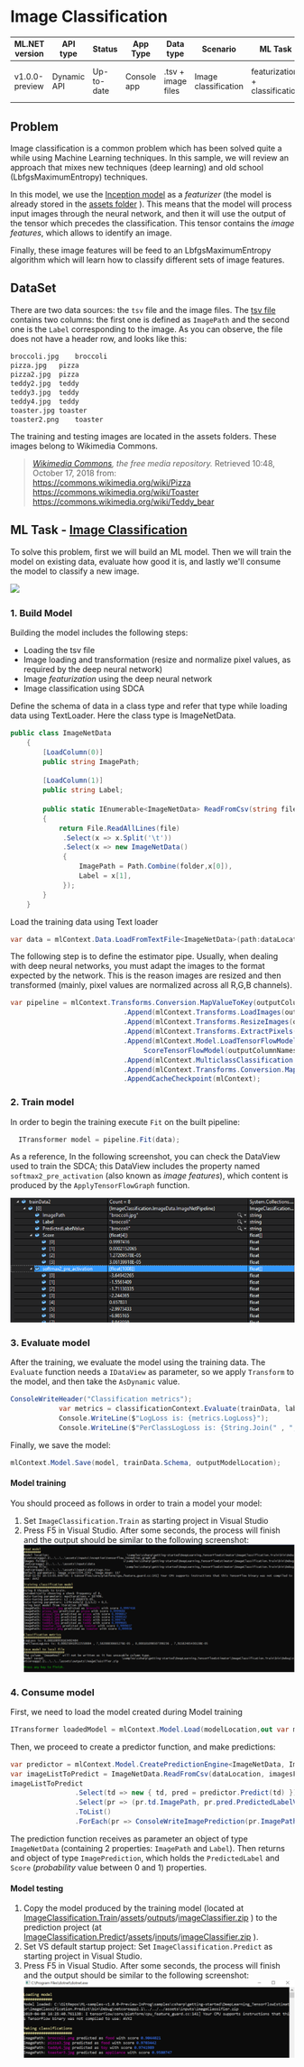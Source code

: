 # Image Classification

| ML.NET version | API type          | Status                        | App Type    | Data type | Scenario            | ML Task                   | Algorithms                  |
|----------------|-------------------|-------------------------------|-------------|-----------|---------------------|---------------------------|-----------------------------|
| v1.0.0-preview           | Dynamic API | Up-to-date | Console app | .tsv + image files | Image classification | featurization + classification  | deep neural network + SDCA |

## Problem 
Image classification is a common problem which has been solved quite a while using Machine Learning techniques. In this sample, we will review an approach that mixes new techniques (deep learning) and old school (LbfgsMaximumEntropy) techniques.

In this model, we use the [Inception model](https://storage.googleapis.com/download.tensorflow.org/models/inception5h.zip) as a *featurizer* (the model is already stored in the [assets folder](./ImageClassification.Train/assets/inputs/inception/) ). This means that the model will process input images through the neural network, and then it will use the output of the tensor which precedes the classification. This tensor contains the *image features*, which allows to identify an image.

Finally, these image features will be feed to an LbfgsMaximumEntropy algorithm which will learn how to classify different sets of image features.

## DataSet
There are two data sources: the `tsv` file and the image files.  The [tsv file](./ImageClassification.Train/assets/inputs/data/tags.tsv) contains two columns: the first one is defined as `ImagePath` and the second one is the `Label` corresponding to the image. As you can observe, the file does not have a header row, and looks like this:
```tsv
broccoli.jpg	broccoli
pizza.jpg	pizza
pizza2.jpg	pizza
teddy2.jpg	teddy
teddy3.jpg	teddy
teddy4.jpg	teddy
toaster.jpg	toaster
toaster2.png	toaster
```
The training and testing images are located in the assets folders. These images belong to Wikimedia Commons.
> *[Wikimedia Commons](https://commons.wikimedia.org/w/index.php?title=Main_Page&oldid=313158208), the free media repository.* Retrieved 10:48, October 17, 2018 from:  
> https://commons.wikimedia.org/wiki/Pizza  
> https://commons.wikimedia.org/wiki/Toaster  
> https://commons.wikimedia.org/wiki/Teddy_bear  

## ML Task - [Image Classification](https://en.wikipedia.org/wiki/Outline_of_object_recognition)
To solve this problem, first we will build an ML model. Then we will train the model on existing data, evaluate how good it is, and lastly we'll consume the model to classify a new image.

![](https://raw.githubusercontent.com/dotnet/machinelearning-samples/features/samples-new-api/samples/csharp/getting-started/shared_content/modelpipeline.png)

### 1. Build Model
Building the model includes the following steps:
* Loading the tsv file
* Image loading and transformation (resize and normalize pixel values, as required by the deep neural network)
* Image *featurization* using the deep neural network
* Image classification using SDCA

Define the schema of data in a class type and refer that type while loading data using TextLoader. Here the class type is ImageNetData. 

```csharp
public class ImageNetData
    {
        [LoadColumn(0)]
        public string ImagePath;

        [LoadColumn(1)]
        public string Label;

        public static IEnumerable<ImageNetData> ReadFromCsv(string file, string folder)
        {
            return File.ReadAllLines(file)
             .Select(x => x.Split('\t'))
             .Select(x => new ImageNetData()
             {
                 ImagePath = Path.Combine(folder,x[0]),
                 Label = x[1],
             });
        }
    }
```
Load the training data using Text loader

```csharp
var data = mlContext.Data.LoadFromTextFile<ImageNetData>(path:dataLocation, hasHeader: false);
```

The following step is to define the estimator pipe. Usually, when dealing with deep neural networks, you must adapt the images to the format expected by the network. This is the reason images are resized and then transformed (mainly, pixel values are normalized across all R,G,B channels).

```csharp
var pipeline = mlContext.Transforms.Conversion.MapValueToKey(outputColumnName: LabelTokey,inputColumnName:"Label")
                            .Append(mlContext.Transforms.LoadImages(outputColumnName: "input", imageFolder: imagesFolder, inputColumnName: nameof(ImageNetData.ImagePath)))
                            .Append(mlContext.Transforms.ResizeImages(outputColumnName: "input", imageWidth: ImageNetSettings.imageWidth, imageHeight: ImageNetSettings.imageHeight, inputColumnName: "input"))
                            .Append(mlContext.Transforms.ExtractPixels(outputColumnName: "input", interleavePixelColors: ImageNetSettings.channelsLast, offsetImage: ImageNetSettings.mean))
                            .Append(mlContext.Model.LoadTensorFlowModel(featurizerModelLocation).
                                 ScoreTensorFlowModel(outputColumnNames: new[] { "softmax2_pre_activation" }, inputColumnNames: new[] { "input" }, addBatchDimensionInput: true))
                            .Append(mlContext.MulticlassClassification.Trainers.LbfgsMaximumEntropy(labelColumnName:LabelTokey, featureColumnName:"softmax2_pre_activation"))
                            .Append(mlContext.Transforms.Conversion.MapKeyToValue(PredictedLabelValue,"PredictedLabel"))
                            .AppendCacheCheckpoint(mlContext);
```

### 2. Train model
In order to begin the training execute `Fit` on the built pipeline:
```csharp 
  ITransformer model = pipeline.Fit(data);
```
As a reference, In the following screenshot, you can check the DataView used to train the SDCA; this DataView includes the property named `softmax2_pre_activation` (also known as *image features*), which content is produced by the `ApplyTensorFlowGraph` function.  

![](./docs/train_debug.png)

### 3. Evaluate model
After the training, we evaluate the model using the training data. The `Evaluate` function needs a `IDataView` as parameter, so we apply `Transform` to the model, and then take the `AsDynamic` value.
```csharp
ConsoleWriteHeader("Classification metrics");
            var metrics = classificationContext.Evaluate(trainData, labelColumnName: LabelTokey, predictedLabelColumnName: "PredictedLabel");
            Console.WriteLine($"LogLoss is: {metrics.LogLoss}");
            Console.WriteLine($"PerClassLogLoss is: {String.Join(" , ", metrics.PerClassLogLoss.Select(c => c.ToString()))}");
```

Finally, we save the model:
```csharp
mlContext.Model.Save(model, trainData.Schema, outputModelLocation);
```

#### Model training
You should proceed as follows in order to train a model your model:
1) Set `ImageClassification.Train` as starting project in Visual Studio
2) Press F5 in Visual Studio. After some seconds, the process will finish and the output should be similar to the following screenshot:
![](./docs/train_console.png)

### 4. Consume model
First, we need to load the model created during Model training
```csharp
ITransformer loadedModel = mlContext.Model.Load(modelLocation,out var modelInputSchema);
```

Then, we proceed to create a predictor function, and make predictions:
```csharp
var predictor = mlContext.Model.CreatePredictionEngine<ImageNetData, ImageNetPrediction>(loadedModel);
var imageListToPredict = ImageNetData.ReadFromCsv(dataLocation, imagesFolder).ToList();
imageListToPredict
                .Select(td => new { td, pred = predictor.Predict(td) })
                .Select(pr => (pr.td.ImagePath, pr.pred.PredictedLabelValue, pr.pred.Score))
                .ToList()
                .ForEach(pr => ConsoleWriteImagePrediction(pr.ImagePath, pr.PredictedLabelValue, pr.Score.Max()));
```
The prediction function receives as parameter an object of type `ImageNetData` (containing 2 properties: `ImagePath` and `Label`). Then returns and object of type `ImagePrediction`, which holds the `PredictedLabel` and `Score` (*probability* value between 0 and 1) properties.

#### Model testing
1) Copy the model produced by the training model (located at [ImageClassification.Train](./ImageClassification.Train/)/[assets](./ImageClassification.Train/assets/)/[outputs](./ImageClassification.Train/assets/outputs/)/[imageClassifier.zip](./ImageClassification.Train/assets/outputs/imageClassifier.zip) ) to the prediction project (at [ImageClassification.Predict](./ImageClassification.Predict/)/[assets](./ImageClassification.Predict/assets/)/[inputs](./ImageClassification.Predict/assets/inputs/)/[imageClassifier.zip](./ImageClassification.Predict/assets/inputs/imageClassifier.zip) ).
2) Set VS default startup project: Set `ImageClassification.Predict` as starting project in Visual Studio. 
3) Press F5 in Visual Studio. After some seconds, the process will finish and the output should be similar to the following screenshot:
![](./docs/predict_console.png)
